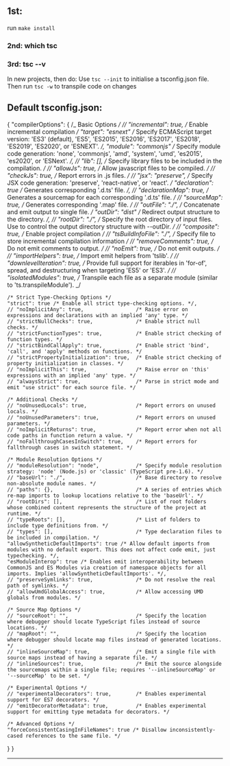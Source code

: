 ## 1st:

run `make install`

### 2nd: which tsc

### 3rd: tsc --v

In new projects, then do:
Use `tsc --init` to initialise a tsconfig.json file.
Then run `tsc -w` to transpile code on changes

## Default tsconfig.json:

{
"compilerOptions": {
/_ Basic Options _/
// "incremental": true, /_ Enable incremental compilation _/
"target": "esnext" /_ Specify ECMAScript target version: 'ES3' (default), 'ES5', 'ES2015', 'ES2016', 'ES2017', 'ES2018', 'ES2019', 'ES2020', or 'ESNEXT'. _/,
"module": "commonjs" /_ Specify module code generation: 'none', 'commonjs', 'amd', 'system', 'umd', 'es2015', 'es2020', or 'ESNext'. _/,
// "lib": [], /_ Specify library files to be included in the compilation. _/
// "allowJs": true, /_ Allow javascript files to be compiled. _/
// "checkJs": true, /_ Report errors in .js files. _/
// "jsx": "preserve", /_ Specify JSX code generation: 'preserve', 'react-native', or 'react'. _/
"declaration": true /_ Generates corresponding '.d.ts' file. _/,
// "declarationMap": true, /_ Generates a sourcemap for each corresponding '.d.ts' file. _/
// "sourceMap": true, /_ Generates corresponding '.map' file. _/
// "outFile": "./", /_ Concatenate and emit output to single file. _/
"outDir": "dist" /_ Redirect output structure to the directory. _/,
// "rootDir": "./", /_ Specify the root directory of input files. Use to control the output directory structure with --outDir. _/
// "composite": true, /_ Enable project compilation _/
// "tsBuildInfoFile": "./", /_ Specify file to store incremental compilation information _/
// "removeComments": true, /_ Do not emit comments to output. _/
// "noEmit": true, /_ Do not emit outputs. _/
// "importHelpers": true, /_ Import emit helpers from 'tslib'. _/
// "downlevelIteration": true, /_ Provide full support for iterables in 'for-of', spread, and destructuring when targeting 'ES5' or 'ES3'. _/
// "isolatedModules": true, /_ Transpile each file as a separate module (similar to 'ts.transpileModule'). _/

    /* Strict Type-Checking Options */
    "strict": true /* Enable all strict type-checking options. */,
    // "noImplicitAny": true,                 /* Raise error on expressions and declarations with an implied 'any' type. */
    // "strictNullChecks": true,              /* Enable strict null checks. */
    // "strictFunctionTypes": true,           /* Enable strict checking of function types. */
    // "strictBindCallApply": true,           /* Enable strict 'bind', 'call', and 'apply' methods on functions. */
    // "strictPropertyInitialization": true,  /* Enable strict checking of property initialization in classes. */
    // "noImplicitThis": true,                /* Raise error on 'this' expressions with an implied 'any' type. */
    // "alwaysStrict": true,                  /* Parse in strict mode and emit "use strict" for each source file. */

    /* Additional Checks */
    // "noUnusedLocals": true,                /* Report errors on unused locals. */
    // "noUnusedParameters": true,            /* Report errors on unused parameters. */
    // "noImplicitReturns": true,             /* Report error when not all code paths in function return a value. */
    // "noFallthroughCasesInSwitch": true,    /* Report errors for fallthrough cases in switch statement. */

    /* Module Resolution Options */
    // "moduleResolution": "node",            /* Specify module resolution strategy: 'node' (Node.js) or 'classic' (TypeScript pre-1.6). */
    // "baseUrl": "./",                       /* Base directory to resolve non-absolute module names. */
    // "paths": {},                           /* A series of entries which re-map imports to lookup locations relative to the 'baseUrl'. */
    // "rootDirs": [],                        /* List of root folders whose combined content represents the structure of the project at runtime. */
    // "typeRoots": [],                       /* List of folders to include type definitions from. */
    // "types": [],                           /* Type declaration files to be included in compilation. */
    "allowSyntheticDefaultImports": true /* Allow default imports from modules with no default export. This does not affect code emit, just typechecking. */,
    "esModuleInterop": true /* Enables emit interoperability between CommonJS and ES Modules via creation of namespace objects for all imports. Implies 'allowSyntheticDefaultImports'. */,
    // "preserveSymlinks": true,              /* Do not resolve the real path of symlinks. */
    // "allowUmdGlobalAccess": true,          /* Allow accessing UMD globals from modules. */

    /* Source Map Options */
    // "sourceRoot": "",                      /* Specify the location where debugger should locate TypeScript files instead of source locations. */
    // "mapRoot": "",                         /* Specify the location where debugger should locate map files instead of generated locations. */
    // "inlineSourceMap": true,               /* Emit a single file with source maps instead of having a separate file. */
    // "inlineSources": true,                 /* Emit the source alongside the sourcemaps within a single file; requires '--inlineSourceMap' or '--sourceMap' to be set. */

    /* Experimental Options */
    // "experimentalDecorators": true,        /* Enables experimental support for ES7 decorators. */
    // "emitDecoratorMetadata": true,         /* Enables experimental support for emitting type metadata for decorators. */

    /* Advanced Options */
    "forceConsistentCasingInFileNames": true /* Disallow inconsistently-cased references to the same file. */

}
}

---
